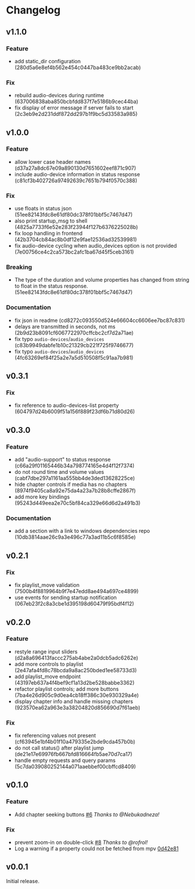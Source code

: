 # Changelog

## v1.1.0
### Feature
* add static_dir configuration (280d5a6e8ef4b562e454c0447ba483ce9bb2acab)

### Fix
* rebuild audio-devices during runtime (637006838aba850bcbfdd837f7e5186b9cec44ba)
* fix display of error message if server fails to start (2c3eb9e2d231ddf872dd297b1f9bc5d33583a985)


## v1.0.0
### Feature
* allow lower case header names (d37a27a8dc67e09a890130d7651602eef871c907)
* include audio-device information in status response (c81cf3b402726a97492639c7651b794f0570c388)

### Fix
* use floats in status json (51ee82143fdc8e61df80dc378f01bbf5c7467d47)
* also print startup_msg to shell (4825a7733f6e52e283f23944f127b6376225028b)
* fix loop handling in frontend (42b3704cb84ac8b0df12e9fae12536ad32539981)
* fix audio-device cycling when audio_devices option is not provided (7e00756ce4c2ca573bc2afc1ba67d45f5ceb3161)

### Breaking
* The type of the duration and volume properties has changed from string to float in the status response.  (51ee82143fdc8e61df80dc378f01bbf5c7467d47)

### Documentation
* fix json in readme (cd8272c093550d524e66604cc6606ee7bc87c831)
* delays are transmitted in seconds, not ms (2b9d23b8091cf6067722970cffcbc2cf7d2a71ae)
* fix typo `audio-devices`/`audio_devices` (c83b9949dabfe1b10c21329cb221f725f9746677)
* fix typo `audio-devices`/`audio_devices` (4fc63269ef84f25a2e7a5d510508f5c91aa7b981)


## v0.3.1
### Fix
* fix reference to audio-devices-list property (604797d24b6009f51a156f889f23df6b71d80d26)

## v0.3.0
### Feature
* add "audio-support" to status response (c66a29f01165446b34a798774165e4d4f12f7374)
* do not round time and volume values (cabf7dbe297a1161aa555bb4de3ded13628225ce)
* hide chapter controls if media has no chapters (8974f9405ca8a92e75da4a23a7b28b8cffe2867f)
* add more key bindings (95243d449eea2e70c5bf84ca329e66d6d2a491b3)

### Documentation
* add a section with a link to windows dependencies repo (10db3814aae26c9a3e496c77a3ad11b5c6f8585e)


## v0.2.1
### Fix
* fix playlist_move validation (7500b4f8819964b9f7e47edd8ae494a697ce4899)
* use events for sending startup notification (067eb23f2c8a3cbe1d395198d60479f95bdf4f12)


## v0.2.0
### Feature
* restyle range input sliders (d2a8a696413faccc275ab4abe2a0dcb5adc6262e)
* add more controls to playlist (2e47afa4fd8c78bcda9a8ac250bded1ee58733d3)
* add playlist_move endpoint (43197eb637a4f4bef9cf1a13d2be528babbe3362)
* refactor playlist controls; add more buttons (7ba4e26d905c9d0ea4cb18ff386c30e930329a4e)
* display chapter info and handle missing chapters (923570ea62a963e3a38204820d856690d7f61aeb)

### Fix
* fix referencing values not present (cf63945e1bf4b01f10a479335e2bde9cda457b0b)
* do not call status() after playlist jump (de21e17e69976fb667bfd816664fb5ae70d7ca17)
* handle empty requests and query params (5c7da039080252144a071aaebbef00cbffcd8409)


## v0.1.0
### Feature
 - Add chapter seeking buttons [#6](https://github.com/open-dynaMIX/simple-mpv-webui/pull/6) *Thanks to @Nebukadneza!*

### Fix
 - prevent zoom-in on double-click [#8](https://github.com/open-dynaMIX/simple-mpv-webui/pull/8)  *Thanks to @rofrol!*
 - Log a warning if a property could not be fetched from mpv [
0d42e81](https://github.com/open-dynaMIX/simple-mpv-webui/commit/0d42e81baa849af969f9dbf803f763106ca9d4e1)


## v0.0.1

Initial release.
